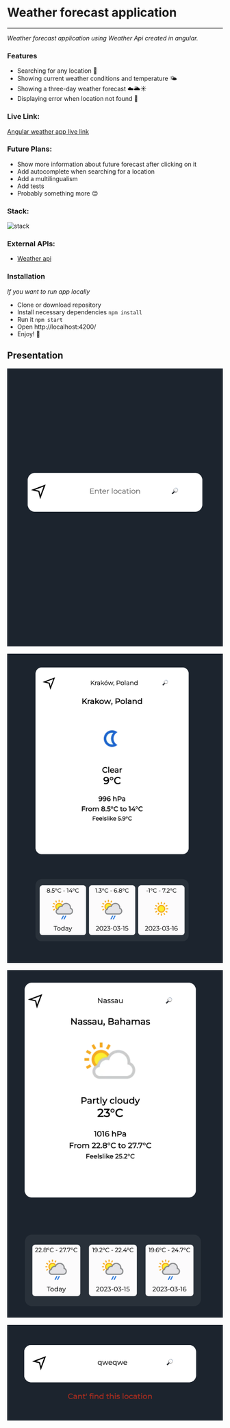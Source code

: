 # Weather forecast application

---

_Weather forecast application using Weather Api created in angular._

### Features

- Searching for any location 🗿 
- Showing current weather conditions and temperature 🌤 ️
- Showing a three-day weather forecast ☁️🌥️☀️
- Displaying error when location not found 🚫

### Live Link:
[Angular weather app live link](https://angularweatherapplication.netlify.app)

### Future Plans:
- Show more information about future forecast after clicking on it
- Add autocomplete when searching for a location
- Add a multilingualism
- Add tests
- Probably something more 😊

### Stack:
![stack](https://skillicons.dev/icons?i=angular,html,css,typescript)

### External APIs:
- [Weather api](https://www.weatherapi.com/)

### Installation
_If you want to run app locally_
- Clone or download repository
- Install necessary dependencies ```npm install``` 
- Run it  ``` npm start ```
- Open http://localhost:4200/
- Enjoy! 🎉

## Presentation
![Screenshot1](https://raw.githubusercontent.com/ajgoras/angular-weather-app/main/screenshots/1.png)

![Screenshot2](https://raw.githubusercontent.com/ajgoras/angular-weather-app/main/screenshots/2.png)

![Screenshot3](https://raw.githubusercontent.com/ajgoras/angular-weather-app/main/screenshots/3.png)

![Screenshot4](https://raw.githubusercontent.com/ajgoras/angular-weather-app/main/screenshots/4.png)